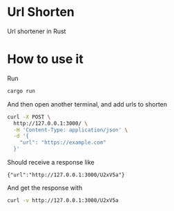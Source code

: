 # Url Shorten

Url shortener in Rust

# How to use it

Run

```bash
cargo run
```

And then open another terminal, and add urls to shorten

```bash
curl -X POST \
  http://127.0.0.1:3000/ \
  -H 'Content-Type: application/json' \
  -d '{
    "url": "https://example.com"
  }'
```

Should receive a response like

```
{"url":"http://127.0.0.1:3000/U2xV5a"}
```

And get the response with

```bash
curl -v http://127.0.0.1:3000/U2xV5a
```
